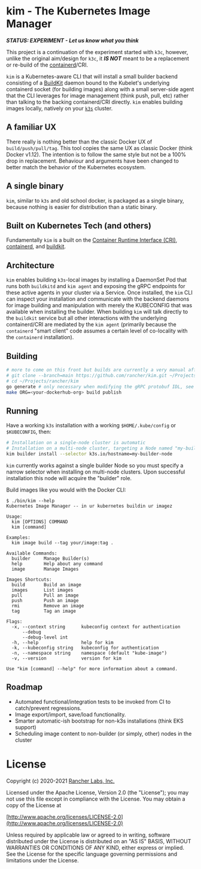 kim - The Kubernetes Image Manager
==================================

***STATUS: EXPERIMENT - Let us know what you think***

This project is a continuation of the experiment started with `k3c`, however, unlike the original aim/design for `k3c`,
it ***IS NOT*** meant to be a replacement or re-build of the [containerd](https://containerd.io)/CRI.

`kim` is a Kubernetes-aware CLI that will install a small builder backend consisting of a [BuildKit](https://github.com/moby/buildkit)
daemon bound to the Kubelet's underlying containerd socket (for building images) along with a small server-side agent
that the CLI leverages for image management (think push, pull, etc) rather than talking to the backing containerd/CRI
directly. `kim` enables building images locally, natively on your [`k3s`](https://k3s.io) cluster.

## A familiar UX

There really is nothing better than the classic Docker UX of `build/push/pull/tag`.
This tool copies the same UX as classic Docker (think Docker v1.12). The intention
is to follow the same style but not be a 100% drop in replacement.  Behaviour and
arguments have been changed to better match the behavior of the Kubernetes ecosystem.

## A single binary

`kim`, similar to `k3s` and old school docker, is packaged as a single binary, because nothing is easier for
distribution than a static binary.

## Built on Kubernetes Tech (and others)

Fundamentally `kim` is a built on the [Container Runtime Interface (CRI)](https://github.com/kubernetes/cri-api),
[containerd](https://github.com/containerd/containerd), and [buildkit](https://github.com/moby/buildkit).

## Architecture

`kim` enables building `k3s`-local images by installing a DaemonSet Pod that runs both `buildkitd` and `kim agent`
and exposing the gRPC endpoints for these active agents in your cluster via a Service. Once installed, the `kim` CLI
can inspect your installation and communicate with the backend daemons for image building and manipulation with merely
the KUBECONFIG that was available when installing the builder. When building `kim` will talk directly to the `buildkit`
service but all other interactions with the underlying containerd/CRI are mediated by the `kim agent` (primarily
because the `containerd` "smart client" code assumes a certain level of co-locality with the `containerd` installation).

## Building

```bash
# more to come on this front but builds are currently a very manual affair
# git clone --branch=main https://github.com/rancher/kim.git ~/Projects/rancher/kim
# cd ~/Projects/rancher/kim
go generate # only necessary when modifying the gRPC protobuf IDL, see Dockerfile for pre-reqs
make ORG=<your-dockerhub-org> build publish
```

## Running

Have a working `k3s` installation with a working `$HOME/.kube/config` or `$KUBECONFIG`, then:

```bash
# Installation on a single-node cluster is automatic
# Installation on a multi-node cluster, targeting a Node named "my-builder-node"
kim builder install --selector k3s.io/hostname=my-builder-node

```

`kim` currently works against a single builder Node so you must specify a narrow selector when
installing on multi-node clusters. Upon successful installation this node will acquire the "builder" role.

Build images like you would with the Docker CLI:

```
$ ./bin/kim --help
Kubernetes Image Manager -- in ur kubernetes buildin ur imagez

Usage:
  kim [OPTIONS] COMMAND
  kim [command]

Examples:
  kim image build --tag your/image:tag .

Available Commands:
  builder     Manage Builder(s)
  help        Help about any command
  image       Manage Images

Images Shortcuts:
  build       Build an image
  images      List images
  pull        Pull an image
  push        Push an image
  rmi         Remove an image
  tag         Tag an image

Flags:
  -x, --context string      kubeconfig context for authentication
      --debug               
      --debug-level int     
  -h, --help                help for kim
  -k, --kubeconfig string   kubeconfig for authentication
  -n, --namespace string    namespace (default "kube-image")
  -v, --version             version for kim

Use "kim [command] --help" for more information about a command.
```

## Roadmap

- Automated functional/integration tests to be invoked from CI to catch/prevent regressions.
- Image export/import, save/load functionality.
- Smarter automatic-ish bootstrap for non-k3s installations (think EKS support)
- Scheduling image content to non-builder (or simply, other) nodes in the cluster

# License

Copyright (c) 2020-2021 [Rancher Labs, Inc.](http://rancher.com)

Licensed under the Apache License, Version 2.0 (the "License");
you may not use this file except in compliance with the License.
You may obtain a copy of the License at

[http://www.apache.org/licenses/LICENSE-2.0](http://www.apache.org/licenses/LICENSE-2.0)

Unless required by applicable law or agreed to in writing, software
distributed under the License is distributed on an "AS IS" BASIS,
WITHOUT WARRANTIES OR CONDITIONS OF ANY KIND, either express or implied.
See the License for the specific language governing permissions and
limitations under the License.

